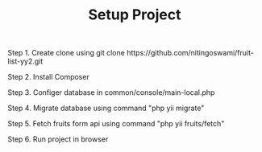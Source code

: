 <p align="center">
    <h1 align="center">Setup Project</h1>
    <br>
</p>
Step 1. Create clone using  git clone https://github.com/nitingoswami/fruit-list-yy2.git

Step 2. Install Composer 

Step 3. Configer database in common/console/main-local.php

Step 4. Migrate database using command "php yii migrate"

Step 5. Fetch fruits form api using command "php yii fruits/fetch"

Step 6. Run project in browser
